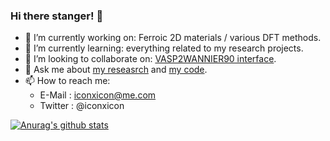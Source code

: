 ### Hi there stanger! 👋

<!--
**Chengcheng-Xiao/Chengcheng-Xiao** is a ✨ _special_ ✨ repository because its `README.md` (this file) appears on your GitHub profile.-->

- 🔭 I’m currently working on: Ferroic 2D materials / various DFT methods.
- 🌱 I’m currently learning: everything related to my research projects.
- 👯 I’m looking to collaborate on: [VASP2WANNIER90 interface](https://github.com/Chengcheng-Xiao/VASP2WAN90_v2_fix).
- 💬 Ask me about [my reseasrch](https://scholar.google.com/citations?user=ubcOIPMAAAAJ&hl=en) and [my code](https://github.com/Chengcheng-Xiao?tab=repositories).
- 📫 How to reach me: 
  - E-Mail  : iconxicon@me.com
  - Twitter : @iconxicon

[![Anurag's github stats](https://github-readme-stats.vercel.app/api?username=Chengcheng-Xiao)](https://github.com/anuraghazra/github-readme-stats)
